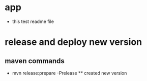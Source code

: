 # app

* this test readme file

# release and deploy new version
## maven commands
* mvn release:prepare -Prelease 
    ** created new version

